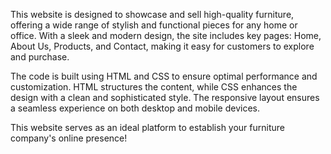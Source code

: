 This website is designed to showcase and sell high-quality furniture, offering a wide range of stylish and functional pieces for any home or office. With a sleek and modern design, the site includes key pages: Home, About Us, Products, and Contact, making it easy for customers to explore and purchase.

The code is built using HTML and CSS to ensure optimal performance and customization. HTML structures the content, while CSS enhances the design with a clean and sophisticated style. The responsive layout ensures a seamless experience on both desktop and mobile devices.

This website serves as an ideal platform to establish your furniture company's online presence!






